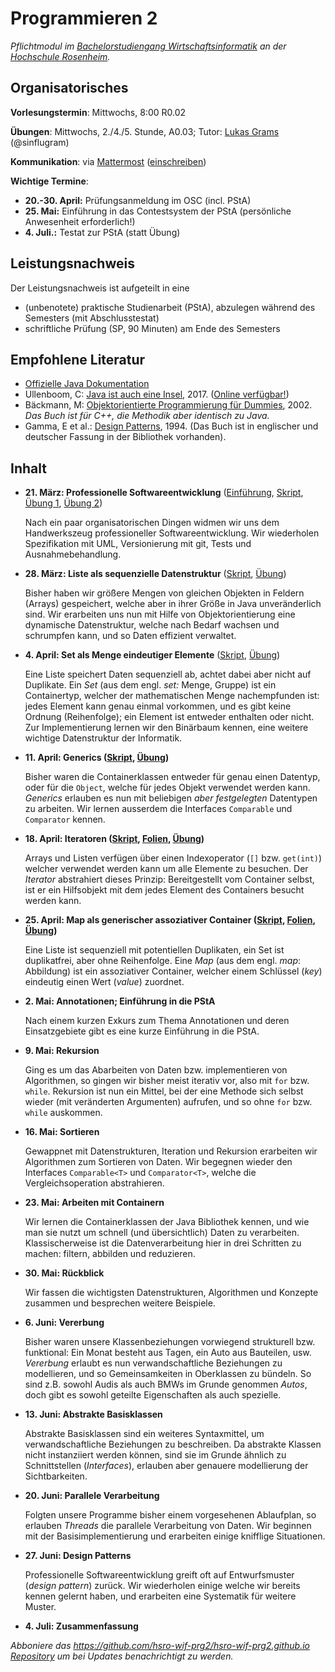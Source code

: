 # Programmieren 2

_Pflichtmodul im [Bachelorstudiengang Wirtschaftsinformatik](https://www.fh-rosenheim.de/technik/informatik-mathematik/wirtschaftsinformatik-bachelor/) an der [Hochschule Rosenheim](https://www.fh-rosenheim.de)._

## Organisatorisches

**Vorlesungstermin**: Mittwochs, 8:00 R0.02

**Übungen**: Mittwochs, 2./4./5. Stunde, A0.03; Tutor: [Lukas Grams](https://github.com/gramsimamsi) (@sinflugram)

**Kommunikation**: via [Mattermost](https://inf-mattermost.fh-rosenheim.de/wif-prg2/channels/town-square) ([einschreiben](https://inf-mattermost.fh-rosenheim.de/signup_user_complete/?id=wp3dau8xmigxtmf93z5ixur1ta))

**Wichtige Termine**:

- **20.-30. April:** Prüfungsanmeldung im OSC (incl. PStA)
- **25. Mai:** Einführung in das Contestsystem der PStA (persönliche Anwesenheit erforderlich!)
- **4. Juli.:** Testat zur PStA (statt Übung)


## Leistungsnachweis

Der Leistungsnachweis ist aufgeteilt in eine 

- (unbenotete) praktische Studienarbeit (PStA), abzulegen während des Semesters (mit Abschlusstestat)
- schriftliche Prüfung (SP, 90 Minuten) am Ende des Semesters


## Empfohlene Literatur

- [Offizielle Java Dokumentation](https://docs.oracle.com/javase/9/)
- Ullenboom, C: [Java ist auch eine Insel](https://www.amazon.de/Java-auch-eine-Insel-Java-Entwickler/dp/3836258692/), 2017. ([Online verfügbar!](http://openbook.galileocomputing.de/javainsel))
- Bäckmann, M: [Objektorientierte Programmierung für Dummies](https://www.amazon.de/Objektorientierte-Programmierung-Dummies-Marcus-B%C3%A4ckmann/dp/3826629841/), 2002. _Das Buch ist für C++, die Methodik aber identisch zu Java._
- Gamma, E et al.: [Design Patterns](https://www.amazon.com/Design-Patterns-Object-Oriented-Addison-Wesley-Professional-ebook/dp/B000SEIBB8), 1994. (Das Buch ist in englischer und deutscher Fassung in der Bibliothek vorhanden).


## Inhalt
- **21. März: Professionelle Softwareentwicklung** ([Einführung](00-einfuehrung/), [Skript](01-professionelle-softwareentwicklung/), [Übung 1](https://github.com/hsro-wif-prg2/tutorial), [Übung 2](https://github.com/hsro-wif-prg2/example))
	
	Nach ein paar organisatorischen Dingen widmen wir uns dem Handwerkszeug professioneller Softwareentwicklung.
	Wir wiederholen Spezifikation mit UML, Versionierung mit git, Tests und Ausnahmebehandlung.

- **28. März: Liste als sequenzielle Datenstruktur** ([Skript](02-linked-list/), [Übung](https://github.com/hsro-wif-prg2/uebung01))

	Bisher haben wir größere Mengen von gleichen Objekten in Feldern (Arrays) gespeichert, welche aber in ihrer Größe in Java unveränderlich sind.
	Wir erarbeiten uns nun mit Hilfe von Objektorientierung eine dynamische Datenstruktur, welche nach Bedarf wachsen und schrumpfen kann, und so Daten effizient verwaltet.

- **4. April: Set als Menge eindeutiger Elemente** ([Skript](/03-tree-set/), [Übung](https://github.com/hsro-wif-prg2/uebung02))

	Eine Liste speichert Daten sequenziell ab, achtet dabei aber nicht auf Duplikate.
	Ein _Set_ (aus dem engl. _set:_ Menge, Gruppe) ist ein Containertyp, welcher der mathematischen Menge nachempfunden ist: jedes Element kann genau einmal vorkommen, und es gibt keine Ordnung (Reihenfolge); ein Element ist entweder enthalten oder nicht.
	Zur Implementierung lernen wir den Binärbaum kennen, eine weitere wichtige Datenstruktur der Informatik.

- **11. April: Generics ([Skript](/04-generics/), [Übung](https://github.com/hsro-wif-prg2/uebung03))**

	Bisher waren die Containerklassen entweder für genau einen Datentyp, oder für die `Object`, welche für jedes Objekt verwendet werden kann.
	_Generics_ erlauben es nun mit beliebigen _aber festgelegten_ Datentypen zu arbeiten.
	Wir lernen ausserdem die Interfaces `Comparable` und `Comparator` kennen.

- **18. April: Iteratoren ([Skript](/05-iterator/), [Folien](/05-iterator/slides/), [Übung](https://github.com/hsro-wif-prg2/uebung04))**

	Arrays und Listen verfügen über einen Indexoperator (`[]` bzw. `get(int)`) welcher verwendet werden kann um alle Elemente zu besuchen.
	Der _Iterator_ abstrahiert dieses Prinzip: Bereitgestellt vom Container selbst, ist er ein Hilfsobjekt mit dem jedes Element des Containers besucht werden kann.

- **25. April: Map als generischer assoziativer Container ([Skript](/06-map/), [Folien](/06-map/slides/), [Übung](https://github.com/hsro-wif-prg2/uebung05))**

	Eine Liste ist sequenziell mit potentiellen Duplikaten, ein Set ist duplikatfrei, aber ohne Reihenfolge.
	Eine _Map_ (aus dem engl. _map_: Abbildung) ist ein assoziativer Container, welcher einem Schlüssel (_key_) eindeutig einen Wert (_value_) zuordnet.

- **2. Mai: Annotationen; Einführung in die PStA**
	
	Nach einem kurzen Exkurs zum Thema Annotationen und deren Einsatzgebiete gibt es eine kurze Einführung in die PStA.

- **9. Mai: Rekursion**

	Ging es um das Abarbeiten von Daten bzw. implementieren von Algorithmen, so gingen wir bisher meist iterativ vor, also mit `for` bzw. `while`.
	Rekursion ist nun ein Mittel, bei der eine Methode sich selbst wieder (mit veränderten Argumenten) aufrufen, und so ohne `for` bzw. `while` auskommen.

- **16. Mai: Sortieren**
	
	Gewappnet mit Datenstrukturen, Iteration und Rekursion erarbeiten wir Algorithmen zum Sortieren von Daten.
	Wir begegnen wieder den Interfaces `Comparable<T>` und `Comparator<T>`, welche die Vergleichsoperation abstrahieren.

- **23. Mai: Arbeiten mit Containern**

	Wir lernen die Containerklassen der Java Bibliothek kennen, und wie man sie nutzt um schnell (und übersichtlich) Daten zu verarbeiten.
	Klassischerweise ist die Datenverarbeitung hier in drei Schritten zu machen: filtern, abbilden und reduzieren.

- **30. Mai: Rückblick**
	
	Wir fassen die wichtigsten Datenstrukturen, Algorithmen und Konzepte zusammen und besprechen weitere Beispiele.

- **6. Juni: Vererbung**

	Bisher waren unsere Klassenbeziehungen vorwiegend strukturell bzw. funktional: Ein Monat besteht aus Tagen, ein Auto aus Bauteilen, usw.
	_Vererbung_ erlaubt es nun verwandschaftliche Beziehungen zu modellieren, und so Gemeinsamkeiten in Oberklassen zu bündeln.
	So sind z.B. sowohl Audis als auch BMWs im Grunde genommen _Autos_, doch gibt es sowohl geteilte Eigenschaften als auch spezielle.

- **13. Juni: Abstrakte Basisklassen**
	
	Abstrakte Basisklassen sind ein weiteres Syntaxmittel, um verwandschaftliche Beziehungen zu beschreiben.
	Da abstrakte Klassen nicht instanziiert werden können, sind sie im Grunde ähnlich zu Schnittstellen (_Interfaces_), erlauben aber genauere modellierung der Sichtbarkeiten.

- **20. Juni: Parallele Verarbeitung**
	
	Folgten unsere Programme bisher einem vorgesehenen Ablaufplan, so erlauben _Threads_ die parallele Verarbeitung von Daten.
	Wir beginnen mit der Basisimplementierung und erarbeiten einige knifflige Situationen.

- **27. Juni: Design Patterns**
	
	Professionelle Softwareentwicklung greift oft auf Entwurfsmuster (_design pattern_) zurück.
	Wir wiederholen einige welche wir bereits kennen gelernt haben, und erarbeiten eine Systematik für weitere Muster.

- **4. Juli: Zusammenfassung**


_Abboniere das [https://github.com/hsro-wif-prg2/hsro-wif-prg2.github.io Repository](https://github.com/hsro-wif-prg2/hsro-wif-prg2.github.io) um bei Updates benachrichtigt zu werden._
